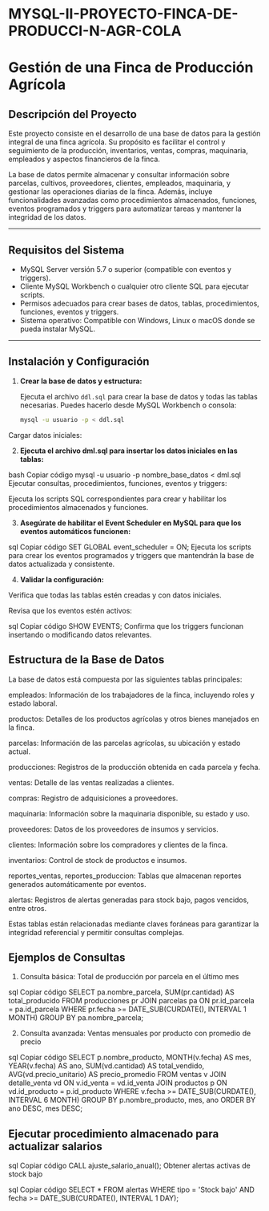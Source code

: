# MYSQL-II-PROYECTO-FINCA-DE-PRODUCCI-N-AGR-COLA

# Gestión de una Finca de Producción Agrícola

## Descripción del Proyecto

Este proyecto consiste en el desarrollo de una base de datos para la gestión integral de una finca agrícola. Su propósito es facilitar el control y seguimiento de la producción, inventarios, ventas, compras, maquinaria, empleados y aspectos financieros de la finca.

La base de datos permite almacenar y consultar información sobre parcelas, cultivos, proveedores, clientes, empleados, maquinaria, y gestionar las operaciones diarias de la finca. Además, incluye funcionalidades avanzadas como procedimientos almacenados, funciones, eventos programados y triggers para automatizar tareas y mantener la integridad de los datos.

---

## Requisitos del Sistema

- MySQL Server versión 5.7 o superior (compatible con eventos y triggers).  
- Cliente MySQL Workbench o cualquier otro cliente SQL para ejecutar scripts.  
- Permisos adecuados para crear bases de datos, tablas, procedimientos, funciones, eventos y triggers.  
- Sistema operativo: Compatible con Windows, Linux o macOS donde se pueda instalar MySQL.

---

## Instalación y Configuración

1. **Crear la base de datos y estructura:**

   Ejecuta el archivo `ddl.sql` para crear la base de datos y todas las tablas necesarias. Puedes hacerlo desde MySQL Workbench o consola:

   ```bash
   mysql -u usuario -p < ddl.sql
Cargar datos iniciales:

2. **Ejecuta el archivo dml.sql para insertar los datos iniciales en las tablas:**

bash
Copiar código
mysql -u usuario -p nombre_base_datos < dml.sql
Ejecutar consultas, procedimientos, funciones, eventos y triggers:

Ejecuta los scripts SQL correspondientes para crear y habilitar los procedimientos almacenados y funciones.

3. **Asegúrate de habilitar el Event Scheduler en MySQL para que los eventos automáticos funcionen:**

sql
Copiar código
SET GLOBAL event_scheduler = ON;
Ejecuta los scripts para crear los eventos programados y triggers que mantendrán la base de datos actualizada y consistente.

4. **Validar la configuración:**

Verifica que todas las tablas estén creadas y con datos iniciales.

Revisa que los eventos estén activos:

sql
Copiar código
SHOW EVENTS;
Confirma que los triggers funcionan insertando o modificando datos relevantes.

## Estructura de la Base de Datos
La base de datos está compuesta por las siguientes tablas principales:

empleados: Información de los trabajadores de la finca, incluyendo roles y estado laboral.

productos: Detalles de los productos agrícolas y otros bienes manejados en la finca.

parcelas: Información de las parcelas agrícolas, su ubicación y estado actual.

producciones: Registros de la producción obtenida en cada parcela y fecha.

ventas: Detalle de las ventas realizadas a clientes.

compras: Registro de adquisiciones a proveedores.

maquinaria: Información sobre la maquinaria disponible, su estado y uso.

proveedores: Datos de los proveedores de insumos y servicios.

clientes: Información sobre los compradores y clientes de la finca.

inventarios: Control de stock de productos e insumos.

reportes_ventas, reportes_produccion: Tablas que almacenan reportes generados automáticamente por eventos.

alertas: Registros de alertas generadas para stock bajo, pagos vencidos, entre otros.

Estas tablas están relacionadas mediante claves foráneas para garantizar la integridad referencial y permitir consultas complejas.

## Ejemplos de Consultas
1. Consulta básica: Total de producción por parcela en el último mes

sql
Copiar código
SELECT pa.nombre_parcela, SUM(pr.cantidad) AS total_producido
FROM producciones pr
JOIN parcelas pa ON pr.id_parcela = pa.id_parcela
WHERE pr.fecha >= DATE_SUB(CURDATE(), INTERVAL 1 MONTH)
GROUP BY pa.nombre_parcela;

2. Consulta avanzada: Ventas mensuales por producto con promedio de precio

sql
Copiar código
SELECT p.nombre_producto, MONTH(v.fecha) AS mes, YEAR(v.fecha) AS ano,
       SUM(vd.cantidad) AS total_vendido,
       AVG(vd.precio_unitario) AS precio_promedio
FROM ventas v
JOIN detalle_venta vd ON v.id_venta = vd.id_venta
JOIN productos p ON vd.id_producto = p.id_producto
WHERE v.fecha >= DATE_SUB(CURDATE(), INTERVAL 6 MONTH)
GROUP BY p.nombre_producto, mes, ano
ORDER BY ano DESC, mes DESC;


## Ejecutar procedimiento almacenado para actualizar salarios

sql
Copiar código
CALL ajuste_salario_anual();
Obtener alertas activas de stock bajo

sql
Copiar código
SELECT * FROM alertas WHERE tipo = 'Stock bajo' AND fecha >= DATE_SUB(CURDATE(), INTERVAL 1 DAY);